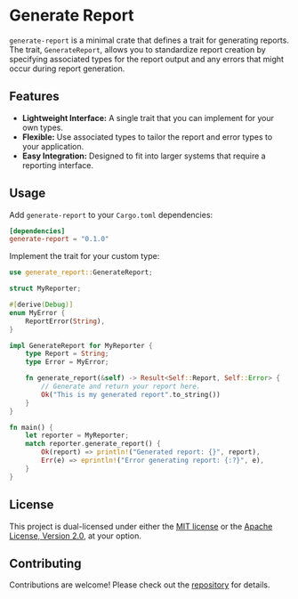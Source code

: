 # Generate Report

`generate-report` is a minimal crate that defines a trait for generating reports. The trait, `GenerateReport`, allows you to standardize report creation by specifying associated types for the report output and any errors that might occur during report generation.

## Features

- **Lightweight Interface:** A single trait that you can implement for your own types.
- **Flexible:** Use associated types to tailor the report and error types to your application.
- **Easy Integration:** Designed to fit into larger systems that require a reporting interface.

## Usage

Add `generate-report` to your `Cargo.toml` dependencies:

```toml
[dependencies]
generate-report = "0.1.0"
```

Implement the trait for your custom type:

```rust
use generate_report::GenerateReport;

struct MyReporter;

#[derive(Debug)]
enum MyError {
    ReportError(String),
}

impl GenerateReport for MyReporter {
    type Report = String;
    type Error = MyError;

    fn generate_report(&self) -> Result<Self::Report, Self::Error> {
        // Generate and return your report here.
        Ok("This is my generated report".to_string())
    }
}

fn main() {
    let reporter = MyReporter;
    match reporter.generate_report() {
        Ok(report) => println!("Generated report: {}", report),
        Err(e) => eprintln!("Error generating report: {:?}", e),
    }
}
```

## License

This project is dual-licensed under either the [MIT license](LICENSE-MIT) or the [Apache License, Version 2.0](LICENSE-APACHE), at your option.

## Contributing

Contributions are welcome! Please check out the [repository](https://github.com/klebs6/klebs-general) for details.
